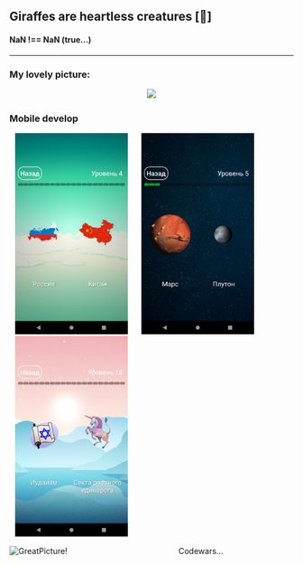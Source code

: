 ## Giraffes are heartless creatures [:giraffe:]
#### NaN !== NaN (true...) ####
---
### My lovely picture:
<p align="center">
   <img src="https://pbs.twimg.com/media/EXLKoxzXkAAOS0W.jpg" width="500"/>
  </p>


### Mobile develop
<p float="left">
  <img src="https://github.com/Ivan-Corporation/Ivan-Corporation/blob/main/Screenshot_1584511056.png" width="200" hspace="10"/>
  <img src="https://github.com/Ivan-Corporation/Ivan-Corporation/blob/main/Screenshot_1584511104.png" width="200" hspace="10"/> 
  <img src="https://github.com/Ivan-Corporation/Ivan-Corporation/blob/main/Screenshot_1584511351.png" width="200" hspace="10"/>
</p>



<img align="left" width="300px" alt="GreatPicture!" src="https://www.codewars.com/users/Ivan-Corporation/badges/large"/> Codewars...
